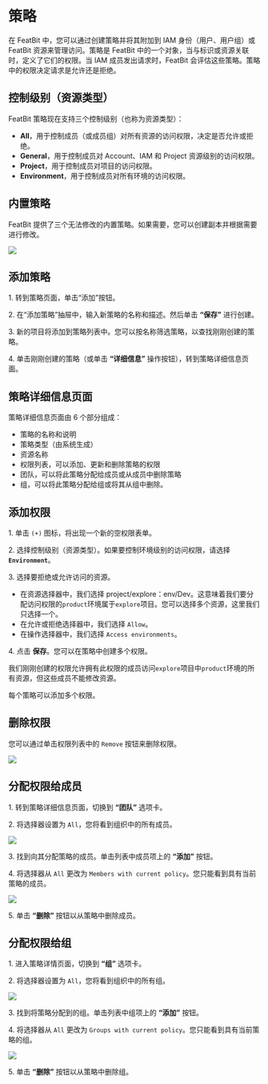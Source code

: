 # 策略

在 FeatBit 中，您可以通过创建策略并将其附加到 IAM 身份（用户、用户组）或 FeatBit 资源来管理访问。策略是 FeatBit 中的一个对象，当与标识或资源关联时，定义了它们的权限。当 IAM 成员发出请求时，FeatBit 会评估这些策略。策略中的权限决定请求是允许还是拒绝。

## 控制级别（资源类型）

FeatBit 策略现在支持三个控制级别（也称为资源类型）：

* **All**，用于控制成员（或成员组）对所有资源的访问权限，决定是否允许或拒绝。
* **General**，用于控制成员对 Account、IAM 和 Project 资源级别的访问权限。
* **Project**，用于控制成员对项目的访问权限。
* **Environment**，用于控制成员对所有环境的访问权限。

## 内置策略

FeatBit 提供了三个无法修改的内置策略。如果需要，您可以创建副本并根据需要进行修改。

![](../iam/assets/policies/001.webp)

## 添加策略

1\. 转到策略页面，单击“添加”按钮。

2\. 在“添加策略”抽屉中，输入新策略的名称和描述。然后单击 **“保存”** 进行创建。

3\. 新的项目将添加到策略列表中。您可以按名称筛选策略，以查找刚刚创建的策略。

4\. 单击刚刚创建的策略（或单击 **“详细信息”** 操作按钮），转到策略详细信息页面。

## 策略详细信息页面

策略详细信息页面由 6 个部分组成：

* 策略的名称和说明
* 策略类型（由系统生成）
* 资源名称
* 权限列表，可以添加、更新和删除策略的权限
* 团队，可以将此策略分配给成员或从成员中删除策略
* 组，可以将此策略分配给组或将其从组中删除。

## 添加权限

1\. 单击 `(+)` 图标，将出现一个新的空权限表单。

2\. 选择控制级别（资源类型）。如果要控制环境级别的访问权限，请选择 **`Environment`**。

3\. 选择要拒绝或允许访问的资源。

* 在资源选择器中，我们选择 project/explore：env/Dev。这意味着我们要分配访问权限的`product`环境属于`explore`项目。您可以选择多个资源，这里我们只选择一个。
* 在允许或拒绝选择器中，我们选择 `Allow`。
* 在操作选择器中，我们选择 `Access environments`。

4\. 点击 **保存**。您可以在策略中创建多个权限。

我们刚刚创建的权限允许拥有此权限的成员访问`explore`项目中`product`环境的所有资源，但这些成员不能修改资源。

每个策略可以添加多个权限。

## 删除权限

您可以通过单击权限列表中的 `Remove` 按钮来删除权限。

![](../iam/assets/policies/002.webp)

## 分配权限给成员

1\. 转到策略详细信息页面，切换到 **“团队”** 选项卡。

2\. 将选择器设置为 `All`，您将看到组织中的所有成员。

![](../iam/assets/policies/003.webp)

3\. 找到向其分配策略的成员。单击列表中成员项上的 **“添加”** 按钮。

4\. 将选择器从 `All` 更改为 `Members with current policy`。您只能看到具有当前策略的成员。

![](../iam/assets/policies/004.webp)

5\. 单击 **“删除”** 按钮以从策略中删除成员。

## 分配权限给组

1\. 进入策略详情页面，切换到 **“组”** 选项卡。

2\. 将选择器设置为 `All`，您将看到组织中的所有组。

![](../iam/assets/policies/005.webp)

3\. 找到将策略分配到的组。单击列表中组项上的 **“添加”** 按钮。

4\. 将选择器从 `All` 更改为 `Groups with current policy`。您只能看到具有当前策略的组。

![](../iam/assets/policies/006.webp)

5\. 单击 **“删除”** 按钮以从策略中删除组。
